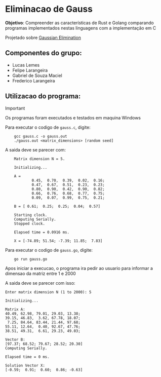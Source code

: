 # Eliminacao de Gauss 

**Objetivo**: Compreender as características de Rust e Golang comparando programas implementados nestas linguagens com a implementação em C

Projetado sobre [Gaussian Elimination](https://github.com/gmendonca/gaussian-elimination-pthreads-openmp.git) 


## Componentes do grupo:
- Lucas Lemes <br/>
- Felipe Larangeira <br/>
- Gabriel de Souza Maciel  <br/>
- Frederico Larangeira <br/>


## Utilizacao do programa: 

> [!IMPORTANT] 
> Os programas foram executados e testados em maquina Windows

Para executar o codigo de `gauss.c`, digite:

```
    gcc gauss.c -o gauss.out 
    ./gauss.out <matrix_dimensions> [random seed]
```

A saida deve se parecer com:

```
    Matrix dimension N = 5.

    Initializing...

    A =
            0.45,  0.70,  0.39,  0.02,  0.16;
            0.47,  0.67,  0.51,  0.23,  0.23;
            0.80,  0.90,  0.42,  0.90,  0.82;
            0.66,  0.76,  0.68,  0.77,  0.75;
            0.09,  0.07,  0.99,  0.75,  0.21;

    B = [ 0.61;  0.25;  0.25;  0.04;  0.57]

    Starting clock.
    Computing Serially.
    Stopped clock.

    Elapsed time = 0.0916 ms.

    X = [-74.89; 51.54; -7.39; 11.85;  7.83]
```

Para executar o codigo de `gauss.go`, digite:

```
    go run gauss.go 
```

Apos iniciar a execucao, o programa ira pedir ao usuario para informar a dimensao da matriz entre 1 e 2000

A saida deve se parecer com isso:

```
Enter matrix dimension N (1 to 2000): 5

Initializing...

Matrix A:
40.49, 62.98, 79.01, 29.03, 13.38;
39.15, 46.83,  3.62, 67.78, 18.07;
 7.25, 84.64, 83.44, 21.44, 97.68;
55.11, 12.64,  0.40, 92.67, 47.76;
38.51, 49.31,  6.61, 29.23, 49.03;

Vector B:
[97.37; 68.52; 79.67; 28.52; 20.30]
Computing Serially.

Elapsed time = 0 ms.

Solution Vector X:
[-0.59;  0.91;  0.60;  0.86; -0.63]
```